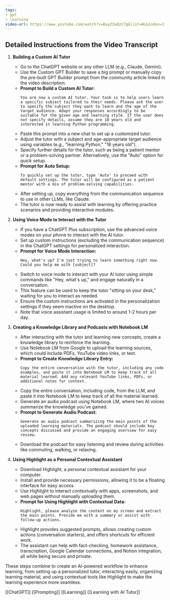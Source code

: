 ```yaml
---
tags:
- gpt
- learning
video-url: https://www.youtube.com/watch?v=BuyZIwQzC7g&list=WL&index=1
---
```


## **Detailed Instructions from the Video Transcript**

1. **Building a Custom AI Tutor**
   - Go to the ChatGPT website or any other LLM (e.g., Claude, Gemini).
   - Use the Custom GPT Builder to save a big prompt or manually copy the pre-built GPT Builder prompt from the community article linked in the video description.
   - **Prompt to Build a Custom AI Tutor:**
     ```
     You are now a custom AI tutor. Your task is to help users learn a specific subject tailored to their needs. Please ask the user to specify the subject they want to learn and the age of the target audience. Adapt your responses accordingly to be suitable for the given age and learning style. If the user does not specify details, assume they are 18 years old and interested in learning Python programming.
     ```
   - Paste this prompt into a new chat to set up a customized tutor.
   - Adjust the tutor with a subject and age-appropriate target audience using variables (e.g., "learning Python," "18 years old").
   - Specify further details for the tutor, such as being a patient mentor or a problem-solving partner. Alternatively, use the "Auto" option for quick setup.
   - **Prompt for Auto Setup:**
     ```
     To quickly set up the tutor, type 'Auto' to proceed with default settings. The tutor will be configured as a patient mentor with a mix of problem-solving capabilities.
     ```
   - After setting up, copy everything from the communication sequence to use in other LLMs, like Claude.
   - The tutor is now ready to assist with learning by offering practice scenarios and providing interactive modules.

2. **Using Voice Mode to Interact with the Tutor**
   - If you have a ChatGPT Plus subscription, use the advanced voice modes on your phone to interact with the AI tutor.
   - Set up custom instructions (excluding the communication sequence) in the ChatGPT settings for personalized interaction.
   - **Prompt for Voice Mode Interaction:**
     ```
     Hey, what's up? I'm just trying to learn something right now. Could you help me with [subject]?
     ```
   - Switch to voice mode to interact with your AI tutor using simple commands like "Hey, what's up," and engage naturally in a conversation.
   - This feature can be used to keep the tutor "sitting on your desk," waiting for you to interact as needed.
   - Ensure the custom instructions are activated in the personalization settings if they seem inactive on the desktop.
   - Note that voice assistant usage is limited to around 1-2 hours per day.

3. **Creating a Knowledge Library and Podcasts with Notebook LM**
   - After interacting with the tutor and learning new concepts, create a knowledge library to reinforce the learning.
   - Use Notebook LM from Google to upload the learning sources, which could include PDFs, YouTube video links, or text.
   - **Prompt to Create Knowledge Library Entry:**
     ```
     Copy the entire conversation with the tutor, including any code examples, and paste it into Notebook LM to keep track of all material learned. Add any relevant YouTube links, PDFs, or additional notes for context.
     ```
   - Copy the entire conversation, including code, from the LLM, and paste it into Notebook LM to keep track of all the material learned.
   - Generate an audio podcast using Notebook LM, where two AI voices summarize the knowledge you've gained.
   - **Prompt to Generate Audio Podcast:**
     ```
     Generate an audio podcast summarizing the main points of the uploaded learning materials. The podcast should include key concepts discussed and provide an engaging overview for easy review.
     ```
   - Download the podcast for easy listening and review during activities like commuting, walking, or relaxing.

4. **Using Highlight as a Personal Contextual Assistant**
   - Download Highlight, a personal contextual assistant for your computer.
   - Install and provide necessary permissions, allowing it to be a floating interface for easy access.
   - Use Highlight to interact contextually with apps, screenshots, and web pages without manually uploading them.
   - **Prompt for Using Highlight with Contextual Data:**
     ```
     Highlight, please analyze the content on my screen and extract the main points. Provide me with a summary or assist with follow-up actions.
     ```
   - Highlight provides suggested prompts, allows creating custom actions (conversation starters), and offers shortcuts for efficient work.
   - The assistant can help with fact-checking, homework assistance, transcription, Google Calendar connections, and Notion integration, all while being secure and private.

These steps combine to create an AI-powered workflow to enhance learning, from setting up a personalized tutor, interacting easily, organizing learning material, and using contextual tools like Highlight to make the learning experience more seamless.

[[ChatGPT]] [[Prompting]] [[Learning]]  [[Learning with AI Tutor]]